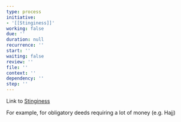 ```yaml
---
type: process
initiative:
- '[[Stinginess]]'
working: false
due: ''
duration: null
recurrence: ''
start: ''
waiting: false
review: ''
file: ''
context: ''
dependency: ''
step: ''
---
```


Link to [Stinginess](Initiatives/bad%20traits/Stinginess.md)

For example, for obligatory deeds requiring a lot of money (e.g. Hajj)